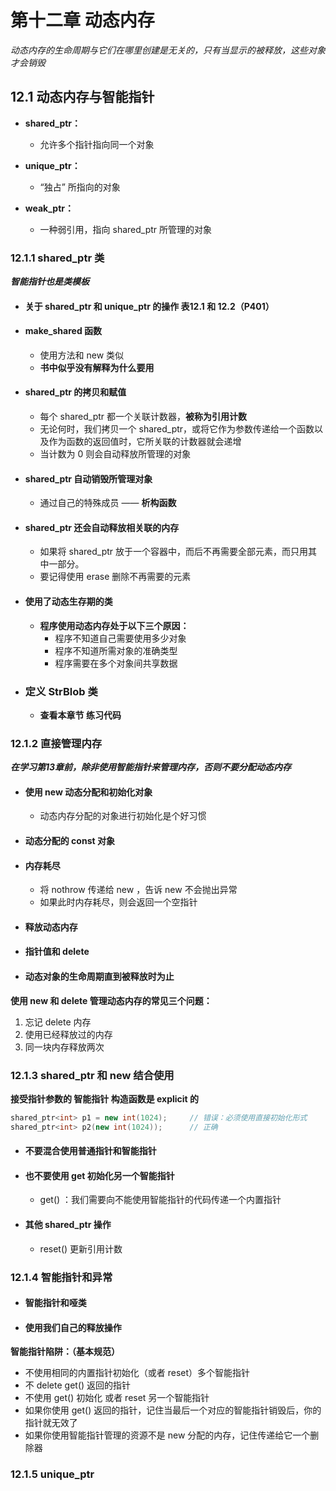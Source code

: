 # 第十二章    动态内存

*动态内存的生命周期与它们在哪里创建是无关的，只有当显示的被释放，这些对象才会销毁*

## 12.1    动态内存与智能指针

- **shared_ptr：**
  - 允许多个指针指向同一个对象

- **unique_ptr：**
  - “独占” 所指向的对象

- **weak_ptr：**
  - 一种弱引用，指向 shared_ptr 所管理的对象

### 12.1.1    shared_ptr 类

***智能指针也是类模板***

- #### 关于 shared_ptr 和 unique_ptr 的操作 表12.1 和 12.2（P401）

- #### make_shared 函数

  - 使用方法和 new 类似
  - **书中似乎没有解释为什么要用**

- ####  shared_ptr 的拷贝和赋值

  - 每个 shared_ptr 都一个关联计数器，**被称为引用计数**
  - 无论何时，我们拷贝一个 shared_ptr，或将它作为参数传递给一个函数以及作为函数的返回值时，它所关联的计数器就会递增
  - 当计数为 0 则会自动释放所管理的对象

- #### shared_ptr 自动销毁所管理对象

  - 通过自己的特殊成员 —— **析构函数**

- #### shared_ptr 还会自动释放相关联的内存

  - 如果将 shared_ptr 放于一个容器中，而后不再需要全部元素，而只用其中一部分。
  - 要记得使用 erase 删除不再需要的元素

- #### 使用了动态生存期的类

  - **程序使用动态内存处于以下三个原因：**
    - 程序不知道自己需要使用多少对象
    - 程序不知道所需对象的准确类型
    - 程序需要在多个对象间共享数据

- ### 定义 StrBlob 类

  - **查看本章节 练习代码**

### 12.1.2    直接管理内存

***在学习第13章前，除非使用智能指针来管理内存，否则不要分配动态内存***

- #### 使用 new 动态分配和初始化对象
  - 动态内存分配的对象进行初始化是个好习惯

- #### 动态分配的 const 对象

- #### 内存耗尽

  - 将 nothrow 传递给 new ，告诉 new 不会抛出异常
  - 如果此时内存耗尽，则会返回一个空指针

- #### 释放动态内存

- #### 指针值和 delete

- #### 动态对象的生命周期直到被释放时为止

**使用 new 和 delete 管理动态内存的常见三个问题：**

1. 忘记 delete 内存
2. 使用已经释放过的内存
3. 同一块内存释放两次

### 12.1.3    shared_ptr 和 new 结合使用

**接受指针参数的 智能指针 构造函数是 explicit 的**

```c++
shared_ptr<int> p1 = new int(1024);		// 错误：必须使用直接初始化形式
shared_ptr<int> p2(new int(1024));		// 正确

```

- #### 不要混合使用普通指针和智能指针

- #### 也不要使用 get 初始化另一个智能指针

  -  get() ：我们需要向不能使用智能指针的代码传递一个内置指针

- #### 其他 shared_ptr 操作

  - reset() 更新引用计数

### 12.1.4    智能指针和异常

- #### 智能指针和哑类

- #### 使用我们自己的释放操作

**智能指针陷阱：（基本规范）**

- 不使用相同的内置指针初始化（或者 reset）多个智能指针
- 不 delete get() 返回的指针
- 不使用 get() 初始化 或者 reset 另一个智能指针
- 如果你使用 get() 返回的指针，记住当最后一个对应的智能指针销毁后，你的指针就无效了
- 如果你使用智能指针管理的资源不是 new 分配的内存，记住传递给它一个删除器



### 12.1.5    unique_ptr

